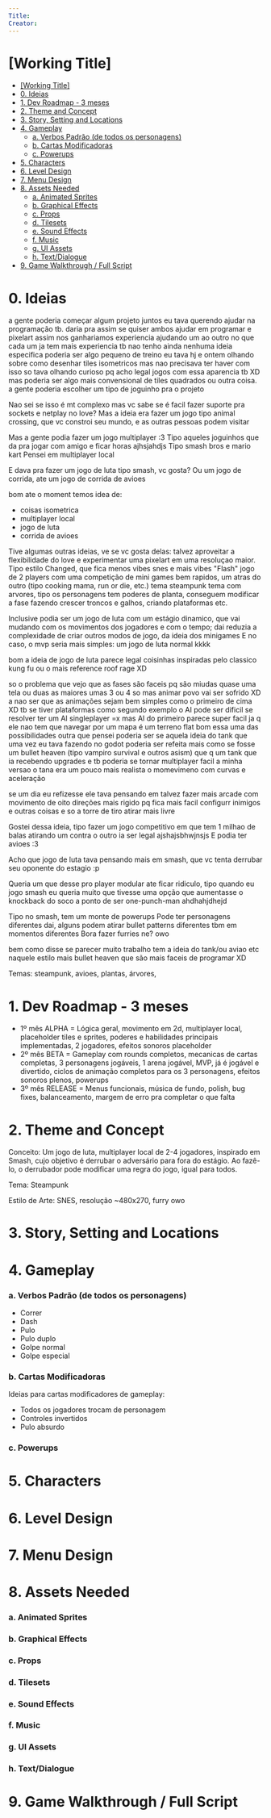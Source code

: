 ```yaml
---
Title: 
Creator:
---
```


# [Working Title]

- [\[Working Title\]](#working-title)
- [0. Ideias](#0-ideias)
- [1. Dev Roadmap - 3 meses](#1-dev-roadmap---3-meses)
- [2. Theme and Concept](#2-theme-and-concept)
- [3. Story, Setting and Locations](#3-story-setting-and-locations)
- [4. Gameplay](#4-gameplay)
    - [a. Verbos Padrão (de todos os personagens)](#a-verbos-padrão-de-todos-os-personagens)
    - [b. Cartas Modificadoras](#b-cartas-modificadoras)
    - [c. Powerups](#c-powerups)
- [5. Characters](#5-characters)
- [6. Level Design](#6-level-design)
- [7. Menu Design](#7-menu-design)
- [8. Assets Needed](#8-assets-needed)
    - [a. Animated Sprites](#a-animated-sprites)
    - [b. Graphical Effects](#b-graphical-effects)
    - [c. Props](#c-props)
    - [d. Tilesets](#d-tilesets)
    - [e. Sound Effects](#e-sound-effects)
    - [f. Music](#f-music)
    - [g. UI Assets](#g-ui-assets)
    - [h. Text/Dialogue](#h-textdialogue)
- [9. Game Walkthrough / Full Script](#9-game-walkthrough--full-script)


# 0. Ideias

a gente poderia começar algum projeto juntos eu tava querendo ajudar na programação tb. daria pra assim se quiser ambos ajudar em programar e pixelart assim nos ganhariamos experiencia ajudando um ao outro no que cada um ja tem mais experiencia tb
nao tenho ainda nenhuma ideia especifica poderia ser algo pequeno de treino
eu tava hj e ontem olhando sobre como desenhar tiles isometricos mas nao precisava ter haver com isso so tava olhando curioso pq acho legal jogos com essa aparencia tb XD
mas poderia ser algo mais convensional de tiles quadrados ou outra coisa. a gente poderia escolher um tipo de joguinho pra o projeto

Nao sei se isso é mt complexo mas vc sabe se é facil fazer suporte pra sockets e netplay no love?
Mas a ideia era fazer um jogo tipo animal crossing, que vc constroi seu mundo, e as outras pessoas podem visitar

Mas a gente podia fazer um jogo multiplayer :3
Tipo aqueles joguinhos que da pra jogar com amigo e ficar horas ajhsjahdjs
Tipo smash bros e mario kart
Pensei em multiplayer local

E dava pra fazer um jogo de luta tipo smash, vc gosta?
Ou um jogo de corrida, ate um jogo de corrida de avioes

bom ate o moment temos idea de:
- coisas isometrica
- multiplayer local
- jogo de luta
- corrida de avioes

Tive algumas outras ideias, ve se vc gosta delas:
talvez aproveitar a flexibilidade do love e experimentar uma pixelart em uma resoluçao maior. Tipo estilo Changed, que fica menos vibes snes e mais vibes "Flash"
jogo de 2 players com uma competição de mini games bem rapidos, um atras do outro (tipo cooking mama, run or die, etc.)
tema steampunk
tema com arvores, tipo os personagens tem poderes de planta, conseguem modificar a fase fazendo crescer troncos e galhos, criando plataformas etc.

Inclusive podia ser um jogo de luta com um estágio dinamico, que vai mudando com os movimentos dos jogadores e com o tempo; dai reduzia a complexidade de criar outros modos de jogo, da ideia dos minigames
E no caso, o mvp seria mais simples: um jogo de luta normal kkkk

bom a ideia de jogo de luta parece legal coisinhas inspiradas pelo classico kung fu ou o mais reference roof rage XD

so o problema que vejo que as fases são faceis pq são miudas quase uma tela ou duas as maiores umas 3 ou 4 so mas animar povo vai ser sofrido XD
a nao ser que as animações sejam bem simples como o primeiro de cima XD
tb se tiver plataformas como segundo exemplo o AI pode ser dificil se resolver ter um AI singleplayer =x
mas AI do primeiro parece super facil ja q ele nao tem que navegar por um mapa é um terreno flat
bom essa uma das possibilidades
outra que pensei poderia ser se aquela ideia do tank que uma vez eu tava fazendo no godot poderia ser refeita mais como se fosse um bullet heaven (tipo vampiro survival e outros asism) que q um tank que ia recebendo upgrades e tb poderia se tornar multiplayer facil
a minha versao o tana era um pouco mais realista o momevimeno com curvas e aceleração 

se um dia eu refizesse ele tava pensando em talvez fazer mais arcade com movimento de oito direções mais rigido pq fica mais facil configurr inimigos e outras coisas e so a torre de tiro atirar mais livre

Gostei dessa ideia, tipo fazer um jogo competitivo em que tem 1 milhao de balas atirando um contra o outro ia ser legal ajshajsbhwjnsjs
E podia ter avioes :3

Acho que jogo de luta tava pensando mais em smash, que vc tenta derrubar seu oponente do estagio :p

Queria um que desse pro player modular ate ficar ridiculo, tipo quando eu jogo smash eu queria muito que tivesse uma opção que aumentasse o knockback do soco a ponto de ser one-punch-man ahdhahjdhejd

Tipo no smash, tem um monte de powerups
Pode ter personagens diferentes dai, alguns podem atirar bullet patterns diferentes tbm em momentos diferentes
Bora fazer furries ne? owo

bem como disse se parecer muito trabalho tem a ideia do tank/ou aviao etc naquele estilo mais bullet heaven que são mais faceis de programar XD

Temas: steampunk, avioes, plantas, árvores,


# 1. Dev Roadmap - 3 meses

- 1º mês ALPHA = Lógica geral, movimento em 2d, multiplayer local, placeholder tiles e sprites, poderes e habilidades principais implementadas, 2 jogadores, efeitos sonoros placeholder 
- 2º mês BETA = Gameplay com rounds completos, mecanicas de cartas completas, 3 personagens jogáveis, 1 arena jogável, MVP, já é jogável e divertido, ciclos de animação completos para os 3 personagens, efeitos sonoros plenos, powerups
- 3º mês RELEASE = Menus funcionais, música de fundo, polish, bug fixes, balanceamento, margem de erro pra completar o que falta

# 2. Theme and Concept

Conceito: Um jogo de luta, multiplayer local de 2-4 jogadores, inspirado em Smash, cujo objetivo é derrubar o adversário para fora do estágio. Ao fazê-lo, o derrubador pode modificar uma regra do jogo, igual para todos.

Tema: Steampunk

Estilo de Arte: SNES, resolução ~480x270, furry owo

# 3. Story, Setting and Locations

# 4. Gameplay

### a. Verbos Padrão (de todos os personagens)
- Correr
- Dash
- Pulo
- Pulo duplo
- Golpe normal 
- Golpe especial 

### b. Cartas Modificadoras
Ideias para cartas modificadores de gameplay:
- Todos os jogadores trocam de personagem
- Controles invertidos
- Pulo absurdo

### c. Powerups 

# 5. Characters

# 6. Level Design

# 7. Menu Design

# 8. Assets Needed

### a. Animated Sprites
### b. Graphical Effects
### c. Props
### d. Tilesets
### e. Sound Effects
### f. Music
### g. UI Assets
### h. Text/Dialogue

# 9. Game Walkthrough / Full Script